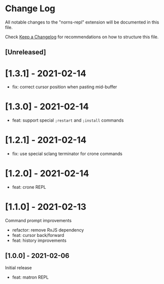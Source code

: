 # Change Log

All notable changes to the "norns-repl" extension will be documented in this file.

Check [Keep a Changelog](http://keepachangelog.com/) for recommendations on how to structure this file.

## [Unreleased]

# [1.3.1] - 2021-02-14

-   fix: correct cursor position when pasting mid-buffer

# [1.3.0] - 2021-02-14

-   feat: support special `;restart` and `;install` commands

# [1.2.1] - 2021-02-14

-   fix: use special sclang terminator for crone commands

# [1.2.0] - 2021-02-14

-   feat: crone REPL

# [1.1.0] - 2021-02-13

Command prompt improvements

-   refactor: remove RxJS dependency
-   feat: cursor back/forward
-   feat: history improvements

## [1.0.0] - 2021-02-06

Initial release

-   feat: matron REPL
